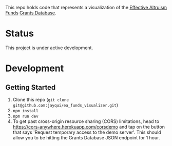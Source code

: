 This repo holds code that represents a visualization of the [Effective Altruism Funds](https://funds.effectivealtruism.org/) [Grants Database](https://funds.effectivealtruism.org/grants).

# Status

This project is under active development.

# Development

## Getting Started

1. Clone this repo (`git clone git@github.com:jayqui/ea_funds_visualizer.git`)
2. `npm install`
3. `npm run dev`
4. To get past cross-origin resource sharing (CORS) limitations, head to <https://cors-anywhere.herokuapp.com/corsdemo> and tap on the button that says 'Request temporary access to the demo server'. This should allow you to be hitting the Grants Database JSON endpoint for 1 hour.
